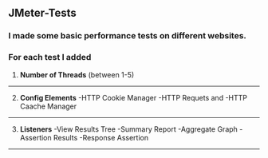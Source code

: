 ## JMeter-Tests

### I made some basic performance tests on different websites. 

### For each test I added 

1. **Number of Threads** (between 1-5)
---------------------------------------------------

2. **Config Elements** 
    -HTTP Cookie Manager
      -HTTP Requets and 
        -HTTP Caache Manager
--------------------------------------------------

3. **Listeners** 
  -View Results Tree
  -Summary Report
  -Aggregate Graph
  -Assertion Results
  -Response Assertion
--------------------------------------------------
